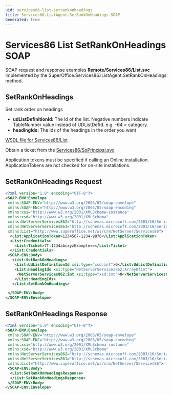 ```yaml
---
uid: services86-list-setrankonheadings
title: Services86.ListAgent.SetRankOnHeadings SOAP
Generated: true
---
```


# Services86 List SetRankOnHeadings SOAP

SOAP request and response examples **Remote/Services86/List.svc**
Implemented by the <see cref="M:SuperOffice.Services86.IListAgent.SetRankOnHeadings">SuperOffice.Services86.IListAgent.SetRankOnHeadings</see> method.

## SetRankOnHeadings

Set rank order on headings

* **udListDefinitionId:** The id of the list. Negative numbers indicate TableNumber value instead of UDListDefId. e.g. -64 = category.
* **headingIds:** The ids of the headings in the order you want



[WSDL file for Services86/List](../Services86-List.md)

Obtain a ticket from the [Services86/SoPrincipal.svc](../SoPrincipal/SoPrincipal.md)

Application tokens must be specified if calling an Online installation. ApplicationTokens are not checked for on-site installations.

## SetRankOnHeadings Request

```xml
<?xml version="1.0" encoding="UTF-8"?>
<SOAP-ENV:Envelope
 xmlns:SOAP-ENV="http://www.w3.org/2003/05/soap-envelope"
 xmlns:SOAP-ENC="http://www.w3.org/2003/05/soap-encoding"
 xmlns:xsi="http://www.w3.org/2001/XMLSchema-instance"
 xmlns:xsd="http://www.w3.org/2001/XMLSchema"
 xmlns:NetServerServices862="http://schemas.microsoft.com/2003/10/Serialization/Arrays"
 xmlns:NetServerServices861="http://schemas.microsoft.com/2003/10/Serialization/"
 xmlns:List="http://www.superoffice.net/ws/crm/NetServer/Services86">
  <List:ApplicationToken>1234567-1234-9876</List:ApplicationToken>
  <List:Credentials>
    <List:Ticket>7T:1234abcxyzExample==</List:Ticket>
  </List:Credentials>
 <SOAP-ENV:Body>
   <List:SetRankOnHeadings>
    <List:UdListDefinitionId xsi:type="xsd:int">0</List:UdListDefinitionId>
    <List:HeadingIds xsi:type="NetServerServices862:ArrayOfint">
     <NetServerServices862:int xsi:type="xsd:int">0</NetServerServices862:int>
    </List:HeadingIds>
   </List:SetRankOnHeadings>

 </SOAP-ENV:Body>
</SOAP-ENV:Envelope>

```


## SetRankOnHeadings Response

```xml
<?xml version="1.0" encoding="UTF-8"?>
<SOAP-ENV:Envelope
 xmlns:SOAP-ENV="http://www.w3.org/2003/05/soap-envelope"
 xmlns:SOAP-ENC="http://www.w3.org/2003/05/soap-encoding"
 xmlns:xsi="http://www.w3.org/2001/XMLSchema-instance"
 xmlns:xsd="http://www.w3.org/2001/XMLSchema"
 xmlns:NetServerServices862="http://schemas.microsoft.com/2003/10/Serialization/Arrays"
 xmlns:NetServerServices861="http://schemas.microsoft.com/2003/10/Serialization/"
 xmlns:List="http://www.superoffice.net/ws/crm/NetServer/Services86">
 <SOAP-ENV:Body>
  <List:SetRankOnHeadingsResponse>
  </List:SetRankOnHeadingsResponse>
 </SOAP-ENV:Body>
</SOAP-ENV:Envelope>

```

